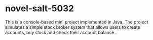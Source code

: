 # novel-salt-5032
This is a console-based mini project implemented in Java. The project simulates a simple stock broker system that allows users to create accounts, buy stock  and check their account balance .
